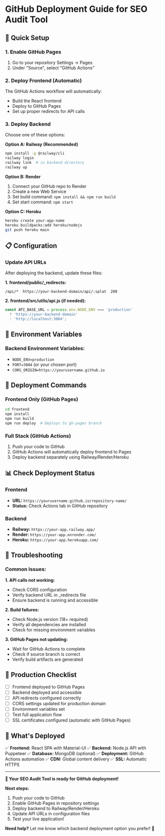 # GitHub Deployment Guide for SEO Audit Tool

## 🚀 Quick Setup

### 1. Enable GitHub Pages
1. Go to your repository Settings → Pages
2. Under "Source", select "GitHub Actions"

### 2. Deploy Frontend (Automatic)
The GitHub Actions workflow will automatically:
- Build the React frontend
- Deploy to GitHub Pages
- Set up proper redirects for API calls

### 3. Deploy Backend
Choose one of these options:

**Option A: Railway (Recommended)**
```bash
npm install -g @railway/cli
railway login
railway link  # in backend directory
railway up
```

**Option B: Render**
1. Connect your GitHub repo to Render
2. Create a new Web Service
3. Set build command: `npm install && npm run build`
4. Set start command: `npm start`

**Option C: Heroku**
```bash
heroku create your-app-name
heroku buildpacks:add heroku/nodejs
git push heroku main
```

## 📋 Configuration

### Update API URLs
After deploying the backend, update these files:

**1. frontend/public/_redirects:**
```
/api/*  https://your-backend-domain/api/:splat  200
```

**2. frontend/src/utils/api.js (if needed):**
```javascript
const API_BASE_URL = process.env.NODE_ENV === 'production'
  ? 'https://your-backend-domain'
  : 'http://localhost:3004';
```

## 🔧 Environment Variables

### Backend Environment Variables:
- `NODE_ENV=production`
- `PORT=3004` (or your chosen port)
- `CORS_ORIGIN=https://yourusername.github.io`

## 🚀 Deployment Commands

### Frontend Only (GitHub Pages)
```bash
cd frontend
npm install
npm run build
npm run deploy  # Deploys to gh-pages branch
```

### Full Stack (GitHub Actions)
1. Push your code to GitHub
2. GitHub Actions will automatically deploy frontend to Pages
3. Deploy backend separately using Railway/Render/Heroku

## 📊 Check Deployment Status

### Frontend
- **URL:** `https://yourusername.github.io/repository-name/`
- **Status:** Check Actions tab in GitHub repository

### Backend
- **Railway:** `https://your-app.railway.app/`
- **Render:** `https://your-app.onrender.com/`
- **Heroku:** `https://your-app.herokuapp.com/`

## 🐛 Troubleshooting

### Common Issues:

**1. API calls not working:**
- Check CORS configuration
- Verify backend URL in _redirects file
- Ensure backend is running and accessible

**2. Build failures:**
- Check Node.js version (18+ required)
- Verify all dependencies are installed
- Check for missing environment variables

**3. GitHub Pages not updating:**
- Wait for GitHub Actions to complete
- Check if source branch is correct
- Verify build artifacts are generated

## 🎯 Production Checklist

- [ ] Frontend deployed to GitHub Pages
- [ ] Backend deployed and accessible
- [ ] API redirects configured correctly
- [ ] CORS settings updated for production domain
- [ ] Environment variables set
- [ ] Test full application flow
- [ ] SSL certificates configured (automatic with GitHub Pages)

## 🌟 What's Deployed

✅ **Frontend:** React SPA with Material-UI
✅ **Backend:** Node.js API with Puppeteer
✅ **Database:** MongoDB (optional)
✅ **Deployment:** GitHub Actions automation
✅ **CDN:** Global content delivery
✅ **SSL:** Automatic HTTPS

---

**🎊 Your SEO Audit Tool is ready for GitHub deployment!**

**Next steps:**
1. Push your code to GitHub
2. Enable GitHub Pages in repository settings
3. Deploy backend to Railway/Render/Heroku
4. Update API URLs in configuration files
5. Test your live application!

**Need help?** Let me know which backend deployment option you prefer! 🚀
